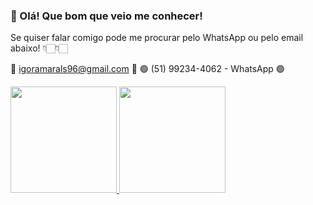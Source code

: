 ### 👋 Olá! Que bom que veio me conhecer!

 Se quiser falar comigo pode me procurar pelo WhatsApp ou pelo email abaixo! 👇🏻👇🏻

 📧 igoramarals96@gmail.com 📧
 🟢 (51) 99234-4062 - WhatsApp 🟢
<div>
  
  <a href="https://github.com/WhiteMoscou">
  <img height="170em" margin="0" padding="0" border-radius="0" src="https://github-readme-stats.vercel.app/api?username=WhiteMoscou&show_icons=true&theme=SynthWave’84">
  <img height="170em" margin="0" padding="0" border-radius="0" src="https://github-readme-stats.vercel.app/api/top-langs/?username=WhiteMoscou&layout=compact&theme=SynthWave’84">
</div>

